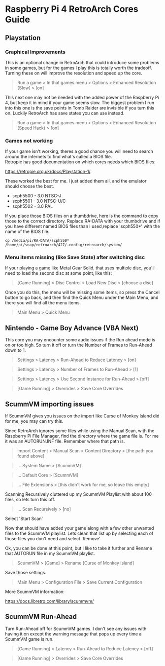 # Raspberry Pi 4 RetroArch Cores Guide


## Playstation
### Graphical Improvements
This is an optional change in RetroArch that could introduce some problems in some games, but for the games I play this is totally worth the tradeoff. Turning these on will improve the resolution and speed up the core.

> Run a game > In that games menu > Options > Enhanced Resolution (Slow) > [on]

This next one may not be needed with the added power of the Raspberry Pi 4, but keep it in mind if your game seems slow.  The biggest problem I run into this one is the save points in Tomb Raider are invisible if you turn this on.  Luckily RetroArch has save states you can use instead.

> Run a game > In that games menu > Options > Enhanced Resolution (Speed Hack) > [on]
### Games not working
If your game isn't working, theres a good chance you will need to search around the internets to find what's called a BIOS file.  
Retropie has good documentation on which cores needs which BIOS files:  

https://retropie.org.uk/docs/Playstation-1/. 

These worked the best for me.  I just added them all, and the emulator should choose the best.  

* scph5500 - 3.0 NTSC-J
* scph5501 - 3.0 NTSC-U/C
* scph5502 - 3.0 PAL

If you place those BIOS files on a thumbdrive, here is the command to copy those to the correct directory. Replace RA-DATA with your thumbdrive and if you have different named BIOS files than I used,replace 'scph550*' with the name of the BIOS file.
```
cp /media/pi/RA-DATA/scph550* /home/pi/snap/retroarch/427/.config/retroarch/system/
```
### Menu items missing (like Save State) after switching disc
If your playing a game like Metal Gear Solid, that uses multiple disc, you'll need to load the second disc at some point, like this:

> [Game Running] > Disc Control > Load New Disc > [choose a disc]
> 
Once you do this, the menu will be missing some items, so press the Cancel button to go back, and then find the Quick Menu under the Main Menu, and there you will find all the menu items.

> Main Menu > Quick Menu


## Nintendo - Game Boy Advance (VBA Next)

This core you may encounter some audio issues if the Run ahead mode is on or too high. So turn it off or turn the Number of Frames to Run-Ahead down to 1.

> Settings > Latency > Run-Ahead to Reduce Latency > [on]

> Settings > Latency > Number of Frames to Run-Ahead > [1]

> Settings > Latency > Use Second Instance for Run-Ahead > [off]

> [Game Running] > Overrides > Save Core Overrides

## ScummVM importing issues

If ScummVM gives you issues on the import like Curse of Monkey Island did for me, you may can try this.

Since RetroArch ignores some files while using the Manual Scan, with the Raspberry Pi File Manager, find the directory where the game file is. For me it was an AUTORUN.INF file. Remember where that path is.

> Import Content > Manual Scan > Content Directory > [the path you found above]

> ... System Name > [ScummVM]

> ... Default Core > [ScummVM]

> ... File Extensions > [this didn't work for me, so leave this empty]

Scanning Recursively cluttered up my ScummVM Playlist with about 100 files, so lets turn this off.

> ... Scan Recursively > [no]

Select 'Start Scan'

Now that should have added your game along with a few other unwanted files to the ScummVM playlist.  Lets clean that list up by selecting each of those files you don't need and select 'Remove'

Ok, you can be done at this point, but I like to take it further and Rename that AUTORUN file in my ScummVM playlist.

> ScummVM > [Game] > Rename [Curse of Monkey Island]

Save those settings.

> Main Menu > Configuration File > Save Current Configuration

More ScummVM information:

https://docs.libretro.com/library/scummvm/

## ScummVM Run-Ahead

Turn Run-Ahead off for ScummVM games. I don't see any issues with having it on except the warning message that pops up every time a ScummVM game is run.

> [Game Running] > Latency > Run-Ahead to Reduce Latency > [off]

> [Game Running] > Overrides > Save Core Overrides


